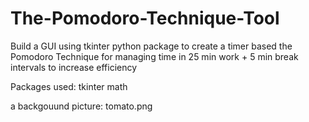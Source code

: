 # The-Pomodoro-Technique-Tool
Build a GUI using tkinter python package to create a timer based the Pomodoro Technique for managing time in 25 min work + 5 min break intervals to increase efficiency


Packages used:
tkinter
math

a backgouund picture:
tomato.png
